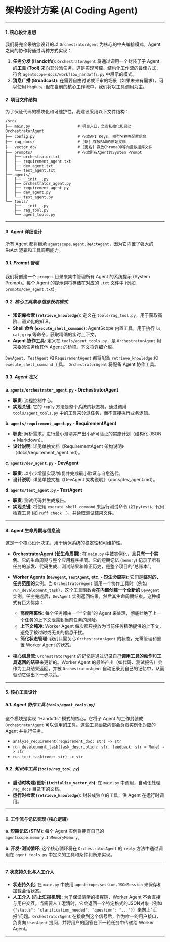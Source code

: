 # 架构设计方案 (AI Coding Agent)

---

#### 1. 核心设计思想

我们将完全采纳您设计的以 `OrchestratorAgent` 为核心的中央编排模式。Agent 之间的协作将通过两种方式实现：

1. **任务分发 (Handoffs)**: `OrchestratorAgent` 将通过调用一个封装了子 Agent 的**工具 (Tool)** 来向其分派任务。这是实现可控、结构化工作流的最佳方式，符合 `agentscope-docs/workflow_handoffs.py` 中展示的模式。
2. **消息广播 (Broadcast)**: 在需要自由讨论或评审的场景（如果未来有需求），可以使用 `MsgHub`。但在当前的核心工作流中，我们将以工具调用为主。

#### 2. 项目文件结构

为了保证代码的模块化和可维护性，我建议采用以下文件结构：

```
/src/
├── main.py                     # 项目入口，负责初始化和启动OrchestratorAgent
├── config.py                   # 存放API Keys, 模型名称等配置信息
├── rag_docs/                   # [新] 存放RAG的原始文档
├── vector_db/                  # [更名] 存放ChromaDB等向量数据库文件
├── prompts/                    # 存放所有Agent的System Prompt
│   ├── orchestrator.txt
│   ├── requirement_agent.txt
│   ├── dev_agent.txt
│   └── test_agent.txt
├── agents/
│   ├── __init__.py
│   ├── orchestrator_agent.py
│   ├── requirement_agent.py
│   ├── dev_agent.py
│   └── test_agent.py
└── tools/
    ├── __init__.py
    ├── rag_tool.py
    └── agent_tools.py
```

---

#### 3. Agent 详细设计

所有 Agent 都将继承 `agentscope.agent.ReActAgent`，因为它内置了强大的 ReAct 逻辑和工具调用能力。

##### 3.1. Prompt 管理

我们将创建一个 `prompts` 目录来集中管理所有 Agent 的系统提示 (System Prompt)。每个 Agent 的提示词将存储在对应的 `.txt` 文件中 (例如 `prompts/dev_agent.txt`)。

##### 3.2. 核心工具集与信息获取模式

- **知识库检索 (`retrieve_knowledge`)**: 定义在 `tools/rag_tool.py`，用于获取高阶、语义化的知识。
- **Shell 命令 (`execute_shell_command`)**: AgentScope 内置工具，用于执行 `ls`, `cat`, `grep` 等命令，获取精确的实时上下文。
- **Agent 协作工具**: 定义在 `tools/agent_tools.py`，是 `OrchestratorAgent` 用来委派任务给其他 Agent 的桥梁。下文将详细介绍。

`DevAgent`、`TestAgent` 和 `RequirementAgent` 都将配备 `retrieve_knowledge` 和 `execute_shell_command` 工具。
`OrchestratorAgent` 将配备 Agent 协作工具。

##### 3.3. Agent 定义

**a. `agents/orchestrator_agent.py` - OrchestratorAgent**

- **职责**: 流程控制中心。
- **实现关键**: 它的 `reply` 方法是整个系统的状态机，通过调用 `tools/agent_tools.py` 中的工具来分派任务，而不直接执行业务逻辑。

**b. `agents/requirement_agent.py` - RequirementAgent**

- **职责**: 解析需求，进行最小澄清并产出小步可验证的实施计划（结构化 JSON + Markdown）。
- **设计说明**: 详见单独文档《RequirementAgent 架构说明》（docs/requirement_agent.md）。

**c. `agents/dev_agent.py` - DevAgent**

- **职责**: 以小步增量实现/修复并完成最小验证与自愈迭代。
- **设计说明**: 详见单独文档《DevAgent 架构说明》（docs/dev_agent.md）。

**d. `agents/test_agent.py` - TestAgent**

- **职责**: 测试代码并生成报告。
- **实现关键**: 将使用 `execute_shell_command` 来运行测试命令 (如 `pytest`)、代码检查工具 (如 `ruff check .`)，并读取测试结果文件。

---

#### 4. Agent 生命周期与信息流

这是一个核心设计决策，用于确保系统的稳定性和可维护性。

- **OrchestratorAgent (长生命周期)**: 在 `main.py` 中被实例化，且**只有一个实例**。它的生命周期与整个应用程序相同。它的短期记忆 (`memory`) 记录了所有任务的派发、代码生成、测试结果和修正历史，是整个项目的“总账本”。

- **Worker Agents (`DevAgent`, `TestAgent`, etc. - 短生命周期)**: 它们是**临时的、任务范围的**实例。当 `OrchestratorAgent` 调用一个协作工具时（例如 `run_development_task`），这个工具函数会**在内部创建一个全新的** `DevAgent` 实例。任务完成后，`DevAgent` 实例返回结果，然后其生命周期结束。这种模式有巨大优势：
  - **高度隔离性**: 每个任务都由一个“全新”的 Agent 来处理，彻底杜绝了上一个任务的上下文泄露到当前任务的风险。
  - **上下文纯净**: Worker Agent 每次都只接收为当前任务精确提供的上下文，避免了被过时或无关的信息干扰。
  - **简化状态管理**: 我们只需关心 `OrchestratorAgent` 的状态，无需管理和重置 Worker Agent 的状态。

- **核心信息流**: `OrchestratorAgent` 的记忆是通过记录自己**调用工具的动作**和**工具返回的结果**来更新的。Worker Agent 的最终产出（如代码、测试报告）会作为工具结果返回，并被 `OrchestratorAgent` 自动记录到自己的记忆中，从而驱动它做出下一步决策。

---

#### 5. 核心工具设计

##### 5.1. Agent 协作工具 (`tools/agent_tools.py`)

这个模块是实现 “Handoffs” 模式的核心，它将子 Agent 的工作封装成 `OrchestratorAgent` 可以调用的工具。这些工具函数内部会负责实例化对应的 Agent 并执行任务。

- `analyze_requirement(requirement_doc: str) -> str`
- `run_development_task(task_description: str, feedback: str = None) -> str`
- `run_test_task(code: str) -> str`

##### 5.2. 知识库工具 (`tools/rag_tool.py`)

- **启动时构建/更新 (`initialize_vector_db`)**: 在 `main.py` 中调用，自动化处理 `rag_docs` 目录下的文档。
- **运行时检索 (`retrieve_knowledge`)**: 封装成独立的工具，供 Agent 在运行时调用。

---

#### 6. 工作流与记忆实现 (核心逻辑)

**a. 短期记忆 (STM)**: 每个 Agent 实例将拥有自己的 `agentscope.memory.InMemoryMemory`。

**b. 开发-测试循环**: 这个核心循环将在 `OrchestratorAgent` 的 `reply` 方法中通过调用在 `agent_tools.py` 中定义的工具和条件判断来实现。

---

#### 7. 状态持久化与人工介入

- **状态持久化**: 在 `main.py` 中使用 `agentscope.session.JSONSession` 来保存和加载会话状态。
- **人工介入 (向上汇报机制)**: 为了保证清晰的指挥链，Worker Agent 不会直接与用户交互。当需要人工澄清时，它会返回一个特定格式的JSON对象（例如 `{"status": "clarification_needed", "question": "..."}`）来向上“汇报”问题。`OrchestratorAgent` 在接收到这个信号后，作为唯一的用户接口，负责向 `UserAgent` 提问，并将用户的回答在下一轮任务中传递给 Worker Agent。

---
